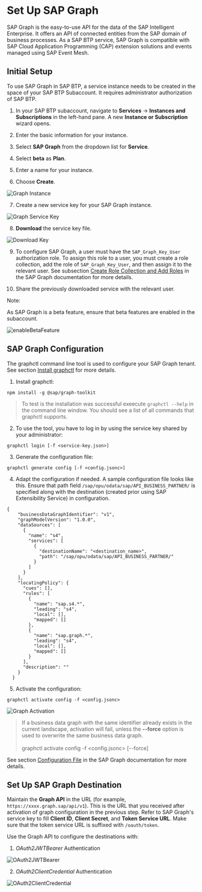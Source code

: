 # Set Up SAP Graph

SAP Graph is the easy-to-use API for the data of the SAP Intelligent Enterprise. It offers an API of connected entities from the SAP domain of business processes. As a SAP BTP service, SAP Graph is compatible with SAP Cloud Application Programming (CAP) extension solutions and events managed using SAP Event Mesh.

## Initial Setup

To use SAP Graph in SAP BTP, a service instance needs to be created in the space of your SAP BTP Subaccount.
It requires administrator authorization of SAP BTP.

1. In your SAP BTP subaccount, navigate to **Services** &rarr; **Instances and Subscriptions** in the left-hand pane. A new **Instance or Subscription** wizard opens.

2. Enter the basic information for your instance.

3. Select **SAP Graph** from the dropdown list for **Service**.

4. Select **beta** as **Plan**.

5. Enter a name for your instance.

6. Choose **Create**.

![Graph Instance](./images/graphInstance.png)

7. Create a new service key for your SAP Graph instance.

![Graph Service Key](./images/serviceKey.png)

8. **Download** the service key file.

![Download Key](./images/downloadKey.png)

9. To configure SAP Graph, a user must have the `SAP_Graph_Key_User` authorization role. To assign this role to a user, you must create a role collection, add the role of `SAP_Graph_Key_User`, and then assign it to the relevant user. See subsection [Create Role Collection and Add Roles](https://help.sap.com/viewer/84bbf6acb5384861add4cb6939bef647/PROD/en-US/d3a155b8842b4a43b1367c2edb1c964e.html) in the SAP Graph documentation for more details.

10. Share the previously downloaded service with the relevant user.

Note:

As SAP Graph is a beta feature, ensure that beta features are enabled in the subaccount.

![enableBetaFeature](./images/enableBetaFeature.png)

## SAP Graph Configuration

The graphctl command line tool is used to configure your SAP Graph tenant. See section [Install graphctl](https://help.sap.com/viewer/84bbf6acb5384861add4cb6939bef647/PROD/en-US/b1b729334aae4021870374237016516e.html) for more details.

1. Install graphctl:

  ```
  npm install -g @sap/graph-toolkit
  ```
  
  > To test is the installation was successful exeecute `graphctl --help` in the command line window. You should see a list of all commands that graphctl supports.

2. To use the tool, you have to log in by using the service key shared by your administrator:

  ```
  graphctl login [-f <service-key.json>]
  ```

3. Generate the configuration file:

  ```
  graphctl generate config [-f <config.jsonc>]
  ```

4. Adapt the configuration if needed. A sample configuration file looks like this. Ensure that path field `/sap/opu/odata/sap/API_BUSINESS_PARTNER/` is specified along with the destination (created prior using SAP Extensibility Service) in configuration.

```
{
    "businessDataGraphIdentifier": "v1",
    "graphModelVersion": "1.0.0",
    "dataSources": [
      {
        "name": "s4",
        "services": [
          {
            "destinationName": "<destination_name>",
            "path": "/sap/opu/odata/sap/API_BUSINESS_PARTNER/"
          }
        ]
      }
    ],
    "locatingPolicy": {
      "cues": [],
      "rules": [
        {
          "name": "sap.s4.*",
          "leading": "s4",
          "local": [],
          "mapped": []
        },
        {
          "name": "sap.graph.*",
          "leading": "s4",
          "local": [],
          "mapped": []
        }
      ],
      "description": ""
    }
  }
```

5. Activate the configuration:

  ```
  graphctl activate config -f <config.jsonc>
  ```

  ![Graph Activation](./images/graphActivation.png)

> If a business data graph with the same identifier already exists in the current landscape, activation will fail, unless the **--force** option is used to overwrite the same business data graph. <br /> <br /> graphctl activate config -f <config.jsonc> [--force]

See section [Configuration File](https://help.sap.com/viewer/84bbf6acb5384861add4cb6939bef647/PROD/en-US/56a40529c2ef42969dfc94c44e603bde.html) in the SAP Graph documentation for more details.

## Set Up SAP Graph Destination

Maintain the **Graph API** in the URL (for example, `https://xxxx.graph.sap/api/v1`). This is the URL that you received after activation of graph configuration in the previous step. Refer to SAP Graph's service key to fill **Client ID**, **Client Secret**, and **Token Service URL**. Make sure that the token service URL is suffixed with `/oauth/token`.

Use the Graph API to configure the destinations with:

1. *OAuth2JWTBearer* Authentication

![OAuth2JWTBearer](./images/OAuth2JWTBearerDestination.png)

2. *OAuth2ClientCredential* Authentication

![OAuth2ClientCredential](./images/OAuth2ClientCredentialDestination.png)

